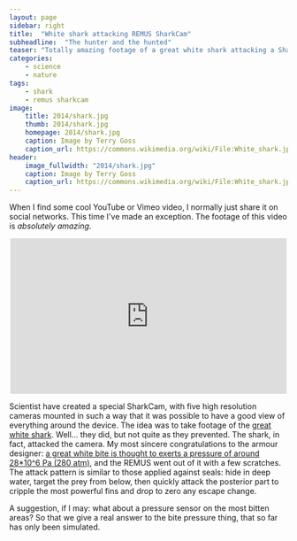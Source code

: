 ```yaml
---
layout: page
sidebar: right
title:  "White shark attacking REMUS SharkCam"
subheadline:  "The hunter and the hunted"
teaser: "Totally amazing footage of a great white shark attacking a SharkCam"
categories:
    - science
    - nature
tags:
    - shark
    - remus sharkcam
image:
    title: 2014/shark.jpg
    thumb: 2014/shark.jpg
    homepage: 2014/shark.jpg
    caption: Image by Terry Goss
    caption_url: https://commons.wikimedia.org/wiki/File:White_shark.jpg
header:
    image_fullwidth: "2014/shark.jpg"
    caption: Image by Terry Goss
    caption_url: https://commons.wikimedia.org/wiki/File:White_shark.jpg
---
```


When I find some cool YouTube or Vimeo video, I normally just share it on social networks. This time I've made an exception. The footage of this video is _absolutely amazing_.

<center>
  <iframe src="https://player.vimeo.com/video/101165012" width="500" height="281" frameborder="0" webkitallowfullscreen mozallowfullscreen allowfullscreen>
  </iframe>
</center>

Scientist have created a special SharkCam, with five high resolution cameras mounted in such a way that it was possible to have a good view of everything around the device. The idea was to take footage of the [great white shark](http://en.wikipedia.org/wiki/Great_white_shark). Well... they did, but not quite as they prevented. The shark, in fact, attacked the camera. My most sincere congratulations to the armour designer: [a great white bite is thought to exerts a pressure of around 28*10^6 Pa (280 atm)](https://faculty.washington.edu/fishguy/Resources/Research_PDFs/2008-great-white-shark-jaw-bite.pdf), and the REMUS went out of it with a few scratches. The attack pattern is similar to those applied against seals: hide in deep water, target the prey from below, then quickly attack the posterior part to cripple the most powerful fins and drop to zero any escape change.

A suggestion, if I may: what about a pressure sensor on the most bitten areas? So that we give a real answer to the bite pressure thing, that so far has only been simulated.

